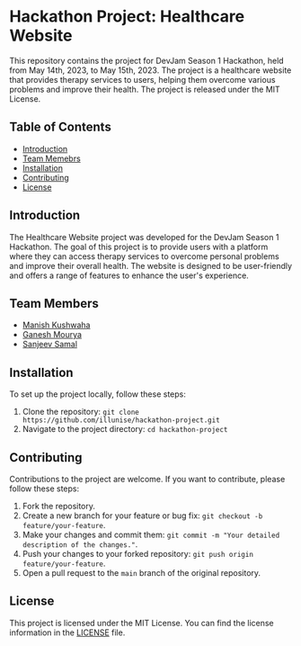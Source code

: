 # Hackathon Project: Healthcare Website

This repository contains the project for DevJam Season 1 Hackathon, held from May 14th, 2023, to May 15th, 2023. The project is a healthcare website that provides therapy services to users, helping them overcome various problems and improve their health. The project is released under the MIT License.

## Table of Contents
- [Introduction](#introduction)
- [Team Memebrs](#team)
- [Installation](#installation)
- [Contributing](#contributing)
- [License](#license)

## Introduction
The Healthcare Website project was developed for the DevJam Season 1 Hackathon. The goal of this project is to provide users with a platform where they can access therapy services to overcome personal problems and improve their overall health. The website is designed to be user-friendly and offers a range of features to enhance the user's experience.

## Team Members

- [Manish Kushwaha](https://github.com/illunise "Manish Kushwaha")
- [Ganesh Mourya](https://github.com/Alkaison "Ganesh Mourya")
- [Sanjeev Samal](https://github.com/Sanjiv39 "Sanjeev Samal")

## Installation
To set up the project locally, follow these steps:
1. Clone the repository: `git clone https://github.com/illunise/hackathon-project.git`
2. Navigate to the project directory: `cd hackathon-project`

## Contributing
Contributions to the project are welcome. If you want to contribute, please follow these steps:
1. Fork the repository.
2. Create a new branch for your feature or bug fix: `git checkout -b feature/your-feature`.
3. Make your changes and commit them: `git commit -m "Your detailed description of the changes."`.
4. Push your changes to your forked repository: `git push origin feature/your-feature`.
5. Open a pull request to the `main` branch of the original repository.

## License
This project is licensed under the MIT License. You can find the license information in the [LICENSE](./LICENSE) file.
